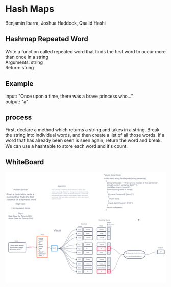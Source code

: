 # Hash Maps
Benjamin Ibarra, Joshua Haddock, Qaalid Hashi

## Hashmap Repeated Word
Write a function called repeated word that finds the first word to occur more than once in a string  
Arguments: string  
Return: string

## Example
input: "Once upon a time, there was a brave princess who..."  
output: "a"

## process 
First, declare a method which returns a string and takes in a string. Break the string into individual words, and then create a list of all those words. If a word that has already been seen is seen again, return the word and break. We can use a hashtable to store each word and it's count. 

## WhiteBoard
![hashmap-repeated-word](./hashmap-repeated-word.png)